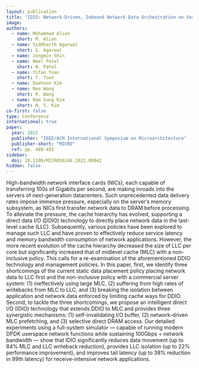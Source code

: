 ```yaml
---
layout: publication
title: "IDIO: Network-Driven, Inbound Network Data Orchestration on Server Processors"
image:
authors:
  - name: Mohammad Alian
    short: M. Alian
  - name: Siddharth Agarwal
    short: S. Agarwal
  - name: Jongmin Shin
  - name: Neel Patel
    short: N. Patel
  - name: Yifan Yuan
    short: Y. Yuan
  - name: Daehoon Kim
  - name: Ren Wang
    short: R. Wang
  - name: Nam Sung Kim
    short: N. S. Kim
co-first: false
type: Conference
international: true
paper:
  year: 2022
  publisher: "IEEE/ACM International Symposium on Microarchitecture"
  publisher-short: "MICRO"
  ref: pp. 480-493
sidebar:
  doi: 10.1109/MICRO56248.2022.00042
hidden: false
---
```


High-bandwidth network interface cards (NICs), each capable of transferring 100s of Gigabits per second, are making inroads into the servers of next-generation datacenters. Such unprecedented data delivery rates impose immense pressure, especially on the server’s memory subsystem, as NICs first transfer network data to DRAM before processing. To alleviate the pressure, the cache hierarchy has evolved, supporting a direct data I/O (DDIO) technology to directly place network data in the last-level cache (LLC). Subsequently, various policies have been explored to manage such LLC and have proven to effectively reduce service latency and memory bandwidth consumption of network applications. However, the more recent evolution of the cache hierarchy decreased the size of LLC per core but significantly increased that of midlevel cache (MLC) with a non-inclusive policy. This calls for a re-examination of the aforementioned DDIO technology and management policies. In this paper, first, we identify three shortcomings of the current static data placement policy placing network data to LLC first and the non-inclusive policy with a commercial server system: (1) ineffectively using large MLC, (2) suffering from high rates of writebacks from MLC to LLC, and (3) breaking the isolation between application and network data enforced by limiting cache ways for DDIO. Second, to tackle the three shortcomings, we propose an intelligent direct I/O (IDIO) technology that extends DDIO to MLC and provides three synergistic mechanisms: (1) self-invalidating I/O buffer, (2) network-driven MLC prefetching, and (3) selective direct DRAM access. Our detailed experiments using a full-system simulator — capable of running modern DPDK userspace network functions while sustaining 100Gbps + network bandwidth — show that IDIO significantly reduces data movement (up to 84% MLC and LLC writeback reduction), provides LLC isolation (up to 22% performance improvement), and improves tail latency (up to 38% reduction in 99th latency) for receive-intensive network applications.